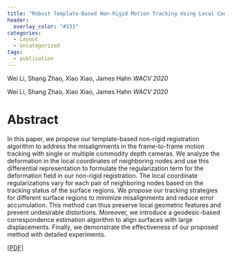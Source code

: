 ```yaml
---
title: "Robust Template-Based Non-Rigid Motion Tracking Using Local Coordinate Regularization"
header:
  overlay_color: "#333"
categories:
  - Layout
  - Uncategorized
tags:
  - publication
---
```


Wei Li, Shang Zhao, Xiao Xiao, James Hahn
_WACV 2020_


Wei Li, Shang Zhao, Xiao Xiao, James Hahn
_WACV 2020_

# Abstract
In this paper, we propose our template-based non-rigid registration algorithm to address the misalignments in the frame-to-frame motion tracking with single or multiple commodity depth cameras. We analyze the deformation in the local coordinates of neighboring nodes and use this differential representation to formulate the regularization term for the deformation field in our non-rigid registration. The local coordinate regularizations vary for each pair of neighboring nodes based on the tracking status of the surface regions. We propose our tracking strategies for different surface regions to minimize misalignments and reduce error accumulation. This method can thus preserve local geometric features and prevent undesirable distortions. Moreover, we introduce a geodesic-based correspondence estimation algorithm to align surfaces with large displacements. Finally, we demonstrate the effectiveness of our proposed method with detailed experiments.

[[PDF]](http://openaccess.thecvf.com/content_WACV_2020/papers/Li_Robust_Template-Based_Non-Rigid_Motion_Tracking_Using_Local_Coordinate_Regularization_WACV_2020_paper.pdf)